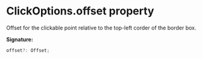 # ClickOptions.offset property

Offset for the clickable point relative to the top-left corder of the border box.

**Signature:**

```typescript
offset?: Offset;
```
